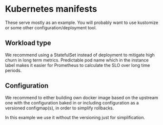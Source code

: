 # Kubernetes manifests

These serve mostly as an example. You will probably want to use kustomize or some other configuration/deployment tool.

## Workload type

We recommend using a StatefulSet instead of deployment to mitigate high churn in long term metrics.
Predictable pod name which in the instance label makes it easier for Prometheus to calculate the SLO over long time
periods.

## Configuration

We recommend to either building own docker image based on the upstream one with the configuration baked in or including configuration as a versioned configmap(s), in order to simplify rollbacks.

In this example we use it without the versioning just for simplification.


